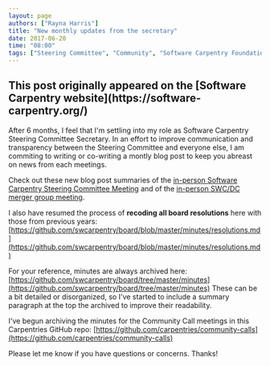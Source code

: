 ```yaml
---
layout: page
authors: ["Rayna Harris"]
title: "New monthly updates from the secretary"
date: 2017-06-20
time: "08:00"
tags: ["Steering Committee", "Community", "Software Carpentry Foundation", "Software Carpentry"]
---
```


<h2>This post originally appeared on the [Software Carpentry website](https://software-carpentry.org/)</h2>

After 6 months, I feel that I'm settling into my role as Software Carpentry Steering Committee Secretary. 
In an effort to improve communication and transparency between the Steering Committee and everyone else, 
I am commiting to writing or co-writing a montly blog post to keep you abreast on news from each meetings. 

Check out these new blog post summaries of the 
[in-person Software Carpentry Steering Committee Meeting](https://software-carpentry.org/blog/2017/05/SteeringCommitteeRetreat.html) 
and of the [in-person SWC/DC merger group meeting](http://www.datacarpentry.org/blog/merger/). 

I also have resumed the process of **recoding all board resolutions** here with those from previous years: 
[https://github.com/swcarpentry/board/blob/master/minutes/resolutions.md](https://github.com/swcarpentry/board/blob/master/minutes/resolutions.md)

For your reference, minutes are always archived here: [https://github.com/swcarpentry/board/tree/master/minutes](https://github.com/swcarpentry/board/tree/master/minutes)
These can be a bit detailed or disorganized, so 
I've started to include a summary paragraph at the top the archived  to improve their readability. 

I've begun archiving the minutes for the Community Call meetings in this Carpentries GitHub repo: 
[https://github.com/carpentries/community-calls](https://github.com/carpentries/community-calls)

Please let me know if you have questions or concerns. Thanks!
